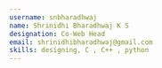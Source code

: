 ```yaml
---
username: snbharadhwaj
name: Shrinidhi Bharadhwaj K S
designation: Co-Web Head
email: shrinidhibharadhwaj@gmail.com
skills: designing, C , C++ , python
---
```

